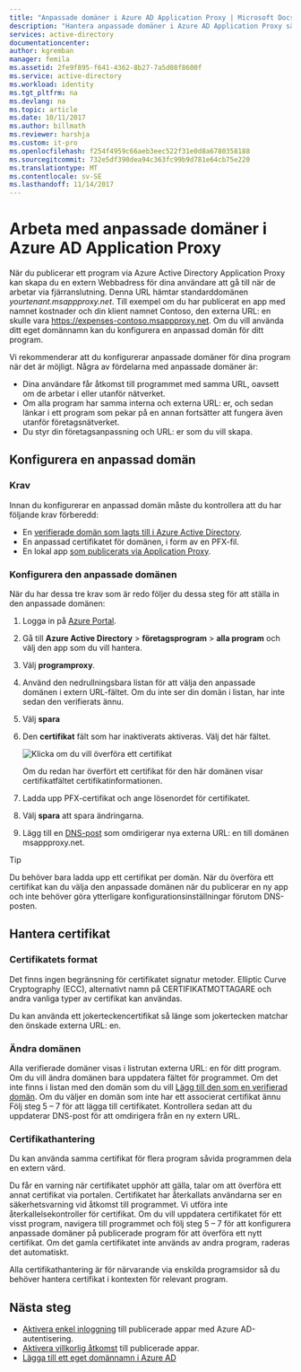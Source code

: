 ```yaml
---
title: "Anpassade domäner i Azure AD Application Proxy | Microsoft Docs"
description: "Hantera anpassade domäner i Azure AD Application Proxy så att URL: en för appen är detsamma oavsett där användarna komma åt den."
services: active-directory
documentationcenter: 
author: kgremban
manager: femila
ms.assetid: 2fe9f895-f641-4362-8b27-7a5d08f8600f
ms.service: active-directory
ms.workload: identity
ms.tgt_pltfrm: na
ms.devlang: na
ms.topic: article
ms.date: 10/11/2017
ms.author: billmath
ms.reviewer: harshja
ms.custom: it-pro
ms.openlocfilehash: f254f4959c66aeb3eec522f31e0d8a6780358188
ms.sourcegitcommit: 732e5df390dea94c363fc99b9d781e64cb75e220
ms.translationtype: MT
ms.contentlocale: sv-SE
ms.lasthandoff: 11/14/2017
---
```

# <a name="working-with-custom-domains-in-azure-ad-application-proxy"></a>Arbeta med anpassade domäner i Azure AD Application Proxy

När du publicerar ett program via Azure Active Directory Application Proxy kan skapa du en extern Webbadress för dina användare att gå till när de arbetar via fjärranslutning. Denna URL hämtar standarddomänen *yourtenant.msappproxy.net*. Till exempel om du har publicerat en app med namnet kostnader och din klient namnet Contoso, den externa URL: en skulle vara https://expenses-contoso.msappproxy.net. Om du vill använda ditt eget domännamn kan du konfigurera en anpassad domän för ditt program. 

Vi rekommenderar att du konfigurerar anpassade domäner för dina program när det är möjligt. Några av fördelarna med anpassade domäner är:

- Dina användare får åtkomst till programmet med samma URL, oavsett om de arbetar i eller utanför nätverket.
- Om alla program har samma interna och externa URL: er, och sedan länkar i ett program som pekar på en annan fortsätter att fungera även utanför företagsnätverket. 
- Du styr din företagsanpassning och URL: er som du vill skapa. 


## <a name="configure-a-custom-domain"></a>Konfigurera en anpassad domän

### <a name="prerequisites"></a>Krav

Innan du konfigurerar en anpassad domän måste du kontrollera att du har följande krav förberedd: 
- En [verifierade domän som lagts till i Azure Active Directory](active-directory-domains-add-azure-portal.md).
- En anpassad certifikatet för domänen, i form av en PFX-fil. 
- En lokal app [som publicerats via Application Proxy](application-proxy-publish-azure-portal.md).

### <a name="configure-your-custom-domain"></a>Konfigurera den anpassade domänen

När du har dessa tre krav som är redo följer du dessa steg för att ställa in den anpassade domänen:

1. Logga in på [Azure Portal](https://portal.azure.com).
2. Gå till **Azure Active Directory** > **företagsprogram** > **alla program** och välj den app som du vill hantera.
3. Välj **programproxy**. 
4. Använd den nedrullningsbara listan för att välja den anpassade domänen i extern URL-fältet. Om du inte ser din domän i listan, har inte sedan den verifierats ännu. 
5. Välj **spara**
5. Den **certifikat** fält som har inaktiverats aktiveras. Välj det här fältet. 

   ![Klicka om du vill överföra ett certifikat](./media/active-directory-application-proxy-custom-domains/certificate.png)

   Om du redan har överfört ett certifikat för den här domänen visar certifikatfältet certifikatinformationen. 

6. Ladda upp PFX-certifikat och ange lösenordet för certifikatet. 
7. Välj **spara** att spara ändringarna. 
8. Lägg till en [DNS-post](../dns/dns-operations-recordsets-portal.md) som omdirigerar nya externa URL: en till domänen msappproxy.net. 

>[!TIP] 
>Du behöver bara ladda upp ett certifikat per domän. När du överföra ett certifikat kan du välja den anpassade domänen när du publicerar en ny app och inte behöver göra ytterligare konfigurationsinställningar förutom DNS-posten. 

## <a name="manage-certificates"></a>Hantera certifikat

### <a name="certificate-format"></a>Certifikatets format
Det finns ingen begränsning för certifikatet signatur metoder. Elliptic Curve Cryptography (ECC), alternativt namn på CERTIFIKATMOTTAGARE och andra vanliga typer av certifikat kan användas. 

Du kan använda ett jokerteckencertifikat så länge som jokertecken matchar den önskade externa URL: en. 

### <a name="changing-the-domain"></a>Ändra domänen
Alla verifierade domäner visas i listrutan externa URL: en för ditt program. Om du vill ändra domänen bara uppdatera fältet för programmet. Om det inte finns i listan med den domän som du vill [Lägg till den som en verifierad domän](active-directory-domains-add-azure-portal.md). Om du väljer en domän som inte har ett associerat certifikat ännu Följ steg 5 – 7 för att lägga till certifikatet. Kontrollera sedan att du uppdaterar DNS-post för att omdirigera från en ny extern URL. 

### <a name="certificate-management"></a>Certifikathantering
Du kan använda samma certifikat för flera program såvida programmen dela en extern värd. 

Du får en varning när certifikatet upphör att gälla, talar om att överföra ett annat certifikat via portalen. Certifikatet har återkallats användarna ser en säkerhetsvarning vid åtkomst till programmet. Vi utföra inte återkallelsekontroller för certifikat.  Om du vill uppdatera certifikatet för ett visst program, navigera till programmet och följ steg 5 – 7 för att konfigurera anpassade domäner på publicerade program för att överföra ett nytt certifikat. Om det gamla certifikatet inte används av andra program, raderas det automatiskt. 

Alla certifikathantering är för närvarande via enskilda programsidor så du behöver hantera certifikat i kontexten för relevant program. 

## <a name="next-steps"></a>Nästa steg
* [Aktivera enkel inloggning](active-directory-application-proxy-sso-using-kcd.md) till publicerade appar med Azure AD-autentisering.
* [Aktivera villkorlig åtkomst](application-proxy-enable-remote-access-sharepoint.md) till publicerade appar.
* [Lägga till ett eget domännamn i Azure AD](active-directory-domains-add-azure-portal.md)


